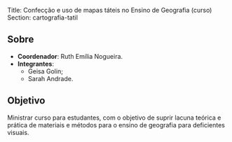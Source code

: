 Title: Confecção e uso de mapas táteis no Ensino de Geografia (curso)
Section: cartografia-tatil

## Sobre

- **Coordenador**: Ruth Emília Nogueira.
- **Integrantes**:
    - Geisa Golin;
    - Sarah Andrade.

## Objetivo

Ministrar curso para estudantes, com o objetivo de suprir lacuna teórica e
prática de materiais e métodos para o ensino de geografia para deficientes
visuais.

